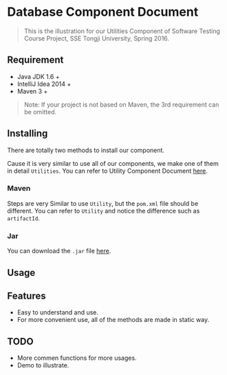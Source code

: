 # Database Component Document

> This is the illustration for our Utilities Component of Software Testing Course Project, SSE Tongji University, Spring 2016.

## Requirement

* Java JDK 1.6 +
* IntelliJ Idea 2014 +
* Maven 3 +

> Note: If your project is not based on Maven, the 3rd requirement can be omitted.

## Installing

There are totally two methods to install our component.

Cause it is very similar to use all of our components, we make one of them in detail `Utilities`. You can refer to Utility Component Document [here](https://github.com/anzhehong/Software-Reuse/blob/master/Components/Utilities/Utilities%20Component%20Document.md).

### Maven

Steps are very Similar to use `Utility`, but the `pom.xml` file should be different. You can refer to `Utility` and notice the difference such as `artifactId`.

### Jar

You can download the `.jar` file [here](http://7xsf2g.com1.z0.glb.clouddn.com/jar_version0408_Database-1.0-SNAPSHOT.jar).

## Usage



## Features

* Easy to understand and use.
* For more convenient use, all of the methods are made in static way.

## TODO

* More commen functions for more usages.
* Demo to illustrate.